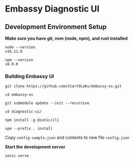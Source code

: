 # Embassy Diagnostic UI

## Development Environment Setup

**Make sure you have git, nvm (node, npm), and rust installed**

```
node --version
v16.11.0

npm --version
v8.0.0
```

### Building Embassy UI

`git clone https://github.com/Start9Labs/embassy-os.git`

`cd embassy-os`

`git submodule update --init --recursive`

`cd diagnostic-ui/`

`npm install -g @ionic/cli`

`npm --prefix . install`

Copy `config-sample.json` and contents to new file `config.json`

**Start the development server**

`ionic serve`

